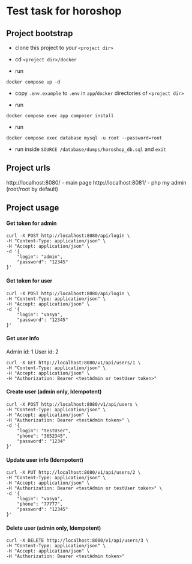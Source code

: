 # Test task for horoshop

## Project bootstrap

- clone this project to your `<project dir>`

- cd `<project dir>/docker`

- run
```shell
docker compose up -d
```

- copy `.env.example` to `.env` in `app`/`docker` directories of `<project dir>`

- run
```shell
docker compose exec app composer install
```

- run
```shell
docker compose exec database mysql -u root --password=root
```

- run inside `SOURCE /database/dumps/horoshop_db.sql` and `exit`

## Project urls

http://localhost:8080/ - main page
http://localhost:8081/ - php my admin (root/root by default)

## Project usage

#### Get token for admin

```shell
curl -X POST http://localhost:8080/api/login \
-H "Content-Type: application/json" \
-H "Accept: application/json" \
-d '{
    "login": "admin",
    "password": "12345"
}'
```

#### Get token for user

```shell
curl -X POST http://localhost:8080/api/login \
-H "Content-Type: application/json" \
-H "Accept: application/json" \
-d '{
    "login": "vasya",
    "password": "12345"
}'
```

#### Get user info

Admin id: 1
User id: 2

```shell
curl -X GET http://localhost:8080/v1/api/users/1 \
-H "Content-Type: application/json" \
-H "Accept: application/json" \
-H "Authorization: Bearer <testAdmin or testUser token>"
```

#### Create user (admin only, Idempotent)

```shell
curl -X POST http://localhost:8080/v1/api/users \
-H "Content-Type: application/json" \
-H "Accept: application/json" \
-H "Authorization: Bearer <testAdmin token>" \
-d '{
    "login": "testUser",
    "phone": "3652345",
    "password": "1234"
}'
```

#### Update user info (Idempotent)

```shell
curl -X PUT http://localhost:8080/v1/api/users/2 \
-H "Content-Type: application/json" \
-H "Accept: application/json" \
-H "Authorization: Bearer <testAdmin or testUser token>" \
-d '{
    "login": "vasya",
    "phone": "77777",
    "password": "12345"
}'
```

#### Delete user (admin only, Idempotent)

```shell
curl -X DELETE http://localhost:8080/v1/api/users/3 \
-H "Content-Type: application/json" \
-H "Accept: application/json" \
-H "Authorization: Bearer <testAdmin token>"
```
